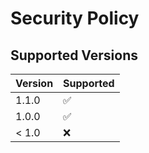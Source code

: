 # Security Policy

## Supported Versions

| Version | Supported          |
| ------- | ------------------ |
| 1.1.0   | :white_check_mark: |
| 1.0.0   | :white_check_mark: |
| < 1.0   | :x:                |
